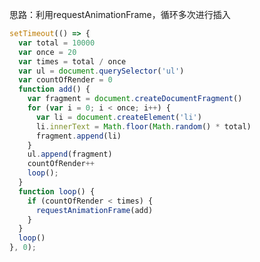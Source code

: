 <!--
 * @Descripttion: 
 * @version: 1.0.0
 * @Author: jimmiezhou
 * @Date: 2019-11-21 17:04:24
 * @LastEditors: jimmiezhou
 * @LastEditTime: 2019-11-21 17:05:49
 -->

思路：利用requestAnimationFrame，循环多次进行插入

```javascript
setTimeout(() => {
  var total = 10000
  var once = 20
  var times = total / once
  var ul = document.querySelector('ul')
  var countOfRender = 0
  function add() {
    var fragment = document.createDocumentFragment()
    for (var i = 0; i < once; i++) {
      var li = document.createElement('li')
      li.innerText = Math.floor(Math.random() * total)
      fragment.append(li)
    }
    ul.append(fragment)
    countOfRender++
    loop();
  }
  function loop() {
    if (countOfRender < times) {
      requestAnimationFrame(add)
    }
  }
  loop()
}, 0);
```
